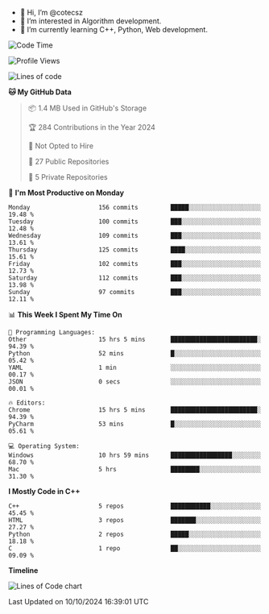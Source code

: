 - 👋 Hi, I’m @cotecsz
- 👀 I’m interested in Algorithm development.
- 🌱 I’m currently learning C++, Python, Web development.

<!---
cotecsz/cotecsz is a ✨ special ✨ repository because its `README.md` (this file) appears on your GitHub profile.
You can click the Preview link to take a look at your changes.
--->

<!--START_SECTION:waka-->
![Code Time](http://img.shields.io/badge/Code%20Time-1%2C803%20hrs-blue)

![Profile Views](http://img.shields.io/badge/Profile%20Views-0-blue)

![Lines of code](https://img.shields.io/badge/From%20Hello%20World%20I%27ve%20Written-1.2%20million%20lines%20of%20code-blue)

**🐱 My GitHub Data** 

> 📦 1.4 MB Used in GitHub's Storage 
 > 
> 🏆 284 Contributions in the Year 2024
 > 
> 🚫 Not Opted to Hire
 > 
> 📜 27 Public Repositories 
 > 
> 🔑 5 Private Repositories 
 > 
📅 **I'm Most Productive on Monday** 

```text
Monday                   156 commits         █████░░░░░░░░░░░░░░░░░░░░   19.48 % 
Tuesday                  100 commits         ███░░░░░░░░░░░░░░░░░░░░░░   12.48 % 
Wednesday                109 commits         ███░░░░░░░░░░░░░░░░░░░░░░   13.61 % 
Thursday                 125 commits         ████░░░░░░░░░░░░░░░░░░░░░   15.61 % 
Friday                   102 commits         ███░░░░░░░░░░░░░░░░░░░░░░   12.73 % 
Saturday                 112 commits         ███░░░░░░░░░░░░░░░░░░░░░░   13.98 % 
Sunday                   97 commits          ███░░░░░░░░░░░░░░░░░░░░░░   12.11 % 
```


📊 **This Week I Spent My Time On** 

```text
💬 Programming Languages: 
Other                    15 hrs 5 mins       ████████████████████████░   94.39 % 
Python                   52 mins             █░░░░░░░░░░░░░░░░░░░░░░░░   05.42 % 
YAML                     1 min               ░░░░░░░░░░░░░░░░░░░░░░░░░   00.17 % 
JSON                     0 secs              ░░░░░░░░░░░░░░░░░░░░░░░░░   00.01 % 

🔥 Editors: 
Chrome                   15 hrs 5 mins       ████████████████████████░   94.39 % 
PyCharm                  53 mins             █░░░░░░░░░░░░░░░░░░░░░░░░   05.61 % 

💻 Operating System: 
Windows                  10 hrs 59 mins      █████████████████░░░░░░░░   68.70 % 
Mac                      5 hrs               ████████░░░░░░░░░░░░░░░░░   31.30 % 
```

**I Mostly Code in C++** 

```text
C++                      5 repos             ███████████░░░░░░░░░░░░░░   45.45 % 
HTML                     3 repos             ███████░░░░░░░░░░░░░░░░░░   27.27 % 
Python                   2 repos             █████░░░░░░░░░░░░░░░░░░░░   18.18 % 
C                        1 repo              ██░░░░░░░░░░░░░░░░░░░░░░░   09.09 % 
```



**Timeline**

![Lines of Code chart](https://raw.githubusercontent.com/cotecsz/cotecsz/master/assets/bar_graph.png)


 Last Updated on 10/10/2024 16:39:01 UTC
<!--END_SECTION:waka-->
